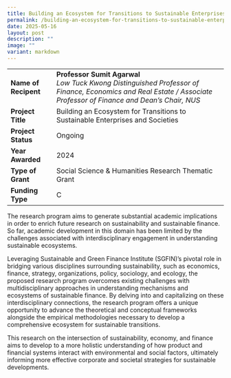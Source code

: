 ```yaml
---
title: Building an Ecosystem for Transitions to Sustainable Enterprises and Societies
permalink: /building-an-ecosystem-for-transitions-to-sustainable-enterprises-and-societies/
date: 2025-05-16
layout: post
description: ""
image: ""
variant: markdown
---
```

|  |  |
|---|---|
| **Name of Recipent** | **Professor Sumit Agarwal**<br>_Low Tuck Kwong Distinguished Professor of Finance, Economics and Real Estate / Associate Professor of Finance and Dean’s Chair, NUS_ |
| **Project Title** | Building an Ecosystem for Transitions to Sustainable Enterprises and Societies |
| **Project Status** | Ongoing |
| **Year Awarded** | 2024 |
| **Type of Grant** | Social Science &amp; Humanities Research Thematic Grant |
|**Funding Type** | C |

The research program aims to generate substantial academic implications in order to enrich future research on sustainability and sustainable finance. So far, academic development in this domain has been limited by the challenges associated with interdisciplinary engagement in understanding sustainable ecosystems.  
  
Leveraging Sustainable and Green Finance Institute (SGFIN)’s pivotal role in bridging various disciplines surrounding sustainability, such as economics, finance, strategy, organizations, policy, sociology, and ecology, the proposed research program overcomes existing challenges with multidisciplinary approaches in understanding mechanisms and ecosystems of sustainable finance. By delving into and capitalizing on these interdisciplinary connections, the research program offers a unique opportunity to advance the theoretical and conceptual frameworks alongside the empirical methodologies necessary to develop a comprehensive ecosystem for sustainable transitions.  
  
This research on the intersection of sustainability, economy, and finance aims to develop to a more holistic understanding of how product and financial systems interact with environmental and social factors, ultimately informing more effective corporate and societal strategies for sustainable developments.